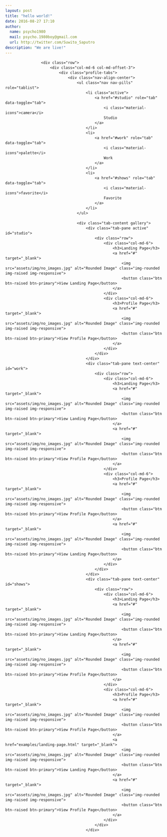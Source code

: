```yaml
---
layout: post
title: "hello world!"
date: 2016-08-27 17:10
author:
  name: psycho1980
  mail: psycho.1980boy@gmail.com
  url: http://twitter.com/Suwito_Saputro
description: "We are live!"
---
```




					<div class="row">
						<div class="col-md-6 col-md-offset-3">
							<div class="profile-tabs">
			                    <div class="nav-align-center">
									<ul class="nav nav-pills" role="tablist">
										<li class="active">
											<a href="#studio" role="tab" data-toggle="tab">
												<i class="material-icons">camera</i>
												Studio
											</a>
										</li>
										<li>
				                            <a href="#work" role="tab" data-toggle="tab">
												<i class="material-icons">palette</i>
												Work
				                            </a>
				                        </li>
				                        <li>
				                            <a href="#shows" role="tab" data-toggle="tab">
												<i class="material-icons">favorite</i>
				                                Favorite
				                            </a>
				                        </li>
				                    </ul>

				                    <div class="tab-content gallery">
										<div class="tab-pane active" id="studio">
				                            <div class="row">
												<div class="col-md-6">
								                    <h3>Landing Page</h3>
								                    <a href="#" target="_blank">
								                        <img src="assets/img/no_images.jpg" alt="Rounded Image" class="img-rounded img-raised img-responsive">
								                        <button class="btn btn-raised btn-primary">View Landing Page</button>
								                    </a>
												</div>
												<div class="col-md-6">
								                    <h3>Profile Page</h3>
								                    <a href="#" target="_blank">
								                        <img src="assets/img/no_images.jpg" alt="Rounded Image" class="img-rounded img-raised img-responsive">
								                        <button class="btn btn-raised btn-primary">View Profile Page</button>
								                    </a>
												</div>
				                            </div>
				                        </div>
				                        <div class="tab-pane text-center" id="work">
											<div class="row">
												<div class="col-md-6">
								                    <h3>Landing Page</h3>
								                    <a href="#" target="_blank">
								                        <img src="assets/img/no_images.jpg" alt="Rounded Image" class="img-rounded img-raised img-responsive">
								                        <button class="btn btn-raised btn-primary">View Landing Page</button>
								                    </a>
								                    <a href="#" target="_blank">
								                        <img src="assets/img/no_images.jpg" alt="Rounded Image" class="img-rounded img-raised img-responsive">
								                        <button class="btn btn-raised btn-primary">View Profile Page</button>
								                    </a>
												</div>
												<div class="col-md-6">
								                    <h3>Profile Page</h3>
								                    <a href="#" target="_blank">
								                        <img src="assets/img/no_images.jpg" alt="Rounded Image" class="img-rounded img-raised img-responsive">
								                        <button class="btn btn-raised btn-primary">View Profile Page</button>
								                    </a>
								                    <a href="#" target="_blank">
								                        <img src="assets/img/no_images.jpg" alt="Rounded Image" class="img-rounded img-raised img-responsive">
								                        <button class="btn btn-raised btn-primary">View Landing Page</button>
								                    </a>
												</div>
											</div>
				                        </div>
										<div class="tab-pane text-center" id="shows">
											<div class="row">
												<div class="col-md-6">
								                    <h3>Landing Page</h3>
								                    <a href="#" target="_blank">
								                        <img src="assets/img/no_images.jpg" alt="Rounded Image" class="img-rounded img-raised img-responsive">
								                        <button class="btn btn-raised btn-primary">View Landing Page</button>
								                    </a>
								                    <a href="#" target="_blank">
								                        <img src="assets/img/no_images.jpg" alt="Rounded Image" class="img-rounded img-raised img-responsive">
								                        <button class="btn btn-raised btn-primary">View Profile Page</button>
								                    </a>
												</div>
												<div class="col-md-6">
								                    <h3>Profile Page</h3>
								                    <a href="#" target="_blank">
								                        <img src="assets/img/no_images.jpg" alt="Rounded Image" class="img-rounded img-raised img-responsive">
								                        <button class="btn btn-raised btn-primary">View Profile Page</button>
								                    </a>
								                    <a href="examples/landing-page.html" target="_blank">
								                        <img src="assets/img/no_images.jpg" alt="Rounded Image" class="img-rounded img-raised img-responsive">
								                        <button class="btn btn-raised btn-primary">View Landing Page</button>
								                    </a>
								                    <a href="#" target="_blank">
								                        <img src="assets/img/no_images.jpg" alt="Rounded Image" class="img-rounded img-raised img-responsive">
								                        <button class="btn btn-raised btn-primary">View Profile Page</button>
								                    </a>
												</div>
											</div>
				                        </div>
